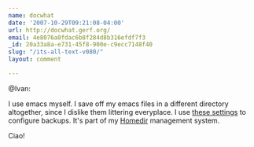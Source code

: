 ```yaml
---
name: docwhat
date: '2007-10-29T09:21:08-04:00'
url: http://docwhat.gerf.org/
email: 4e8076a0fdac6b8f284d8b316efdf7f3
_id: 20a33a8a-e731-45f8-900e-c9ecc7148f40
slug: "/its-all-text-v080/"
layout: comment

---
```


@Ivan:

  I use emacs myself.  I save off my emacs files in a different directory altogether, since I dislike them littering everyplace.  I use <a href="http://trac.gerf.org/homedir/browser/trunk/packages/emacs-base/.emacs.d/common/backups.el" rel="nofollow">these settings</a> to configure backups.  It's part of my <a href="http://trac.gerf.org/homedir/" rel="nofollow">Homedir</a> management system.

Ciao!
